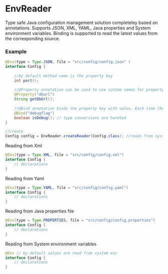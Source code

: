 # EnvReader
Type safe Java configuration management solution completeley based on annotations.
Supports JSON, XML, YAML, Java properties and System environment variables.
Binding is supported to read the latest values from the corresponding source.


### Example

```java
@Env(type = Type.JSON, file = "src/config/config.json" )
interface Config {
  
    //by default method name is the property key
    int port();
  
    //@Property annotation can be used to use custom names for property key
    @Property("dburl")
    String getDbUrl();
  
    //@Bind annotation binds the property key with value. Each time the updated value is read
    @Bind("debugflag")
    boolean isDebug(); // type conversions are handled 
}

//create
Config config = EnvReader.createReader(Config.class); //reads from system env

```
Reading from Xml
```java
@Env(type = Type.XML, file = "src/config/config.xml")
interface Config {
    // declarations
}
```

Reading from Yaml
```java
@Env(type = Type.YAML, file = "src/config/config.yaml")
interface Config {
    // declarations
}
```

Reading from Java properties file
```java
@Env(type = Type.PROPERTIES, file = "src/config/config.properties")
interface Config {
    // declarations
}
```

Reading from System environment variables
```java
@Env // by default values are read from system env
interface Config {
    // declarations
}
```



